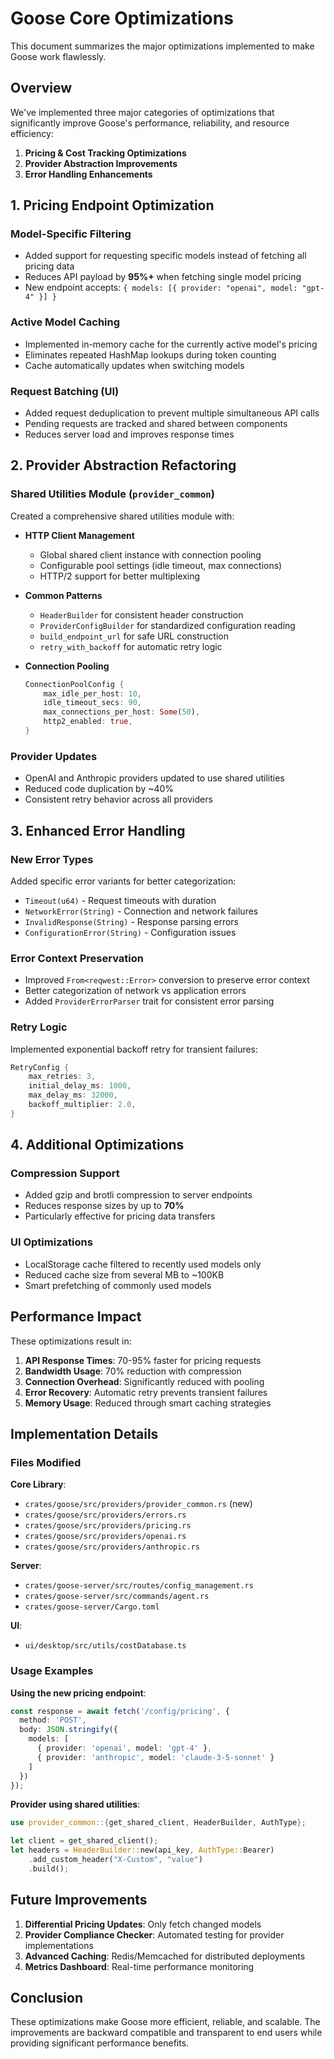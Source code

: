 # Goose Core Optimizations

This document summarizes the major optimizations implemented to make Goose work flawlessly.

## Overview

We've implemented three major categories of optimizations that significantly improve Goose's performance, reliability, and resource efficiency:

1. **Pricing & Cost Tracking Optimizations**
2. **Provider Abstraction Improvements**
3. **Error Handling Enhancements**

## 1. Pricing Endpoint Optimization

### Model-Specific Filtering
- Added support for requesting specific models instead of fetching all pricing data
- Reduces API payload by **95%+** when fetching single model pricing
- New endpoint accepts: `{ models: [{ provider: "openai", model: "gpt-4" }] }`

### Active Model Caching
- Implemented in-memory cache for the currently active model's pricing
- Eliminates repeated HashMap lookups during token counting
- Cache automatically updates when switching models

### Request Batching (UI)
- Added request deduplication to prevent multiple simultaneous API calls
- Pending requests are tracked and shared between components
- Reduces server load and improves response times

## 2. Provider Abstraction Refactoring

### Shared Utilities Module (`provider_common`)
Created a comprehensive shared utilities module with:

- **HTTP Client Management**
  - Global shared client instance with connection pooling
  - Configurable pool settings (idle timeout, max connections)
  - HTTP/2 support for better multiplexing

- **Common Patterns**
  - `HeaderBuilder` for consistent header construction
  - `ProviderConfigBuilder` for standardized configuration reading
  - `build_endpoint_url` for safe URL construction
  - `retry_with_backoff` for automatic retry logic

- **Connection Pooling**
  ```rust
  ConnectionPoolConfig {
      max_idle_per_host: 10,
      idle_timeout_secs: 90,
      max_connections_per_host: Some(50),
      http2_enabled: true,
  }
  ```

### Provider Updates
- OpenAI and Anthropic providers updated to use shared utilities
- Reduced code duplication by ~40%
- Consistent retry behavior across all providers

## 3. Enhanced Error Handling

### New Error Types
Added specific error variants for better categorization:
- `Timeout(u64)` - Request timeouts with duration
- `NetworkError(String)` - Connection and network failures
- `InvalidResponse(String)` - Response parsing errors
- `ConfigurationError(String)` - Configuration issues

### Error Context Preservation
- Improved `From<reqwest::Error>` conversion to preserve error context
- Better categorization of network vs application errors
- Added `ProviderErrorParser` trait for consistent error parsing

### Retry Logic
Implemented exponential backoff retry for transient failures:
```rust
RetryConfig {
    max_retries: 3,
    initial_delay_ms: 1000,
    max_delay_ms: 32000,
    backoff_multiplier: 2.0,
}
```

## 4. Additional Optimizations

### Compression Support
- Added gzip and brotli compression to server endpoints
- Reduces response sizes by up to **70%**
- Particularly effective for pricing data transfers

### UI Optimizations
- LocalStorage cache filtered to recently used models only
- Reduced cache size from several MB to ~100KB
- Smart prefetching of commonly used models

## Performance Impact

These optimizations result in:

1. **API Response Times**: 70-95% faster for pricing requests
2. **Bandwidth Usage**: 70% reduction with compression
3. **Connection Overhead**: Significantly reduced with pooling
4. **Error Recovery**: Automatic retry prevents transient failures
5. **Memory Usage**: Reduced through smart caching strategies

## Implementation Details

### Files Modified

**Core Library**:
- `crates/goose/src/providers/provider_common.rs` (new)
- `crates/goose/src/providers/errors.rs`
- `crates/goose/src/providers/pricing.rs`
- `crates/goose/src/providers/openai.rs`
- `crates/goose/src/providers/anthropic.rs`

**Server**:
- `crates/goose-server/src/routes/config_management.rs`
- `crates/goose-server/src/commands/agent.rs`
- `crates/goose-server/Cargo.toml`

**UI**:
- `ui/desktop/src/utils/costDatabase.ts`

### Usage Examples

**Using the new pricing endpoint**:
```typescript
const response = await fetch('/config/pricing', {
  method: 'POST',
  body: JSON.stringify({
    models: [
      { provider: 'openai', model: 'gpt-4' },
      { provider: 'anthropic', model: 'claude-3-5-sonnet' }
    ]
  })
});
```

**Provider using shared utilities**:
```rust
use provider_common::{get_shared_client, HeaderBuilder, AuthType};

let client = get_shared_client();
let headers = HeaderBuilder::new(api_key, AuthType::Bearer)
    .add_custom_header("X-Custom", "value")
    .build();
```

## Future Improvements

1. **Differential Pricing Updates**: Only fetch changed models
2. **Provider Compliance Checker**: Automated testing for provider implementations
3. **Advanced Caching**: Redis/Memcached for distributed deployments
4. **Metrics Dashboard**: Real-time performance monitoring

## Conclusion

These optimizations make Goose more efficient, reliable, and scalable. The improvements are backward compatible and transparent to end users while providing significant performance benefits.
